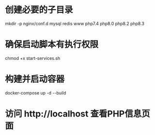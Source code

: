 # 创建必要的子目录
mkdir -p nginx/conf.d mysql redis www php7.4 php8.0 php8.2 php8.3
# 确保启动脚本有执行权限
chmod +x start-services.sh
# 构建并启动容器
docker-compose up -d --build
# 访问 http://localhost 查看PHP信息页面